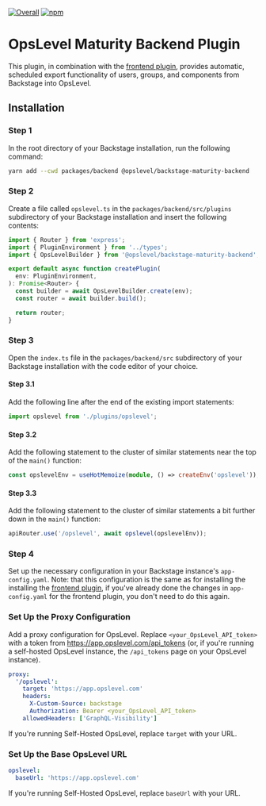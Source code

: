[![Overall](https://img.shields.io/endpoint?style=flat&url=https%3A%2F%2Fapp.opslevel.com%2Fapi%2Fservice_level%2FL6pkRwdgleo4ZoLC4IaR0LaNwaesYvv7LP70yg-qpwI)](https://app.opslevel.com/services/backstage-plugin-backend/maturity-report)
[![npm](https://img.shields.io/npm/v/@opslevel/backstage-maturity-backend)](https://www.npmjs.com/package/@opslevel/backstage-maturity-backend)

# OpsLevel Maturity Backend Plugin
This plugin, in combination with the [frontend plugin](https://github.com/OpsLevel/backstage-plugin), provides automatic, scheduled
export functionality of users, groups, and components from Backstage into OpsLevel.

## Installation

### Step 1

In the root directory of your Backstage installation, run the following command:

```bash
yarn add --cwd packages/backend @opslevel/backstage-maturity-backend
```

### Step 2

Create a file called `opslevel.ts` in the `packages/backend/src/plugins` subdirectory of your Backstage installation and insert the following contents:

```ts
import { Router } from 'express';
import { PluginEnvironment } from '../types';
import { OpsLevelBuilder } from '@opslevel/backstage-maturity-backend';

export default async function createPlugin(
  env: PluginEnvironment,
): Promise<Router> {
  const builder = await OpsLevelBuilder.create(env);
  const router = await builder.build();

  return router;
}
```

### Step 3

Open the `index.ts` file in the `packages/backend/src` subdirectory of your Backstage installation with the code editor of your choice.

#### Step 3.1

Add the following line after the end of the existing import statements:

```ts
import opslevel from './plugins/opslevel';
```

#### Step 3.2

Add the following statement to the cluster of similar statements near the top of the `main()` function:

```ts
const opslevelEnv = useHotMemoize(module, () => createEnv('opslevel'));
```

#### Step 3.3

Add the following statement to the cluster of similar statements a bit further down in the `main()` function:

```ts
apiRouter.use('/opslevel', await opslevel(opslevelEnv));
```

### Step 4

Set up the necessary configuration in your Backstage instance's `app-config.yaml`. Note: that this configuration is the same as for installing the installing the [frontend plugin](https://github.com/OpsLevel/backstage-plugin), if you've already done the changes in `app-config.yaml` for the frontend plugin, you don't need to do this again.

### Set Up the Proxy Configuration

Add a proxy configuration for OpsLevel. Replace `<your_OpsLevel_API_token>` with a token from https://app.opslevel.com/api_tokens (or, if you're running a self-hosted OpsLevel instance, the `/api_tokens` page on your OpsLevel instance).

```yaml
proxy:
  '/opslevel':
    target: 'https://app.opslevel.com'
    headers:
      X-Custom-Source: backstage
      Authorization: Bearer <your_OpsLevel_API_token>
    allowedHeaders: ['GraphQL-Visibility']
```

If you're running Self-Hosted OpsLevel, replace `target` with your URL.

### Set Up the Base OpsLevel URL

```yaml
opslevel:
  baseUrl: 'https://app.opslevel.com'
```

If you're running Self-Hosted OpsLevel, replace `baseUrl` with your URL.
